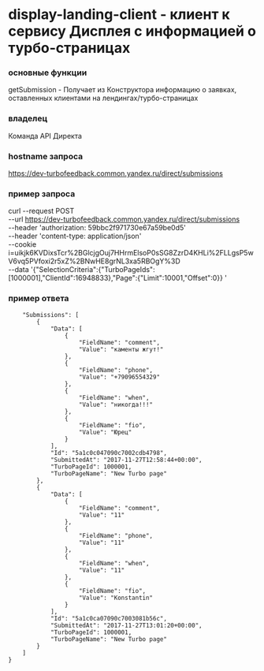 # display-landing-client - клиент к сервису Дисплея с информацией о турбо-страницах
### основные функции
getSubmission - Получает из Конструктора информацию о заявках, оставленных клиентами на лендингах/турбо-страницах

### владелец
Команда API Директа

### hostname запроса
https://dev-turbofeedback.common.yandex.ru/direct/submissions

### пример запроса
curl --request POST \
  --url https://dev-turbofeedback.common.yandex.ru/direct/submissions \
  --header 'authorization: 59bbc2f971730e67a59be0d5' \
  --header 'content-type: application/json' \
  --cookie i=uikjk6KVDixsTcr%2BGlcjgOuj7HHrmElsoP0sSG8ZzrD4KHLi%2FLLgsP5wV6vq5PVfoxi2r5xZ%2BNwHE8grNL3xa5RBOgY%3D \
  --data '{"SelectionCriteria":{"TurboPageIds":[1000001],"ClientId":16948833},"Page":{"Limit":10001,"Offset":0}}
'

### пример ответа
```{
	"Submissions": [
		{
			"Data": [
				{
					"FieldName": "comment",
					"Value": "каменты жгут!"
				},
				{
					"FieldName": "phone",
					"Value": "+79096554329"
				},
				{
					"FieldName": "when",
					"Value": "никогда!!!"
				},
				{
					"FieldName": "fio",
					"Value": "Юрец"
				}
			],
			"Id": "5a1c0c047090c7002cdb4798",
			"SubmittedAt": "2017-11-27T12:58:44+00:00",
			"TurboPageId": 1000001,
			"TurboPageName": "New Turbo page"
		},
		{
			"Data": [
				{
					"FieldName": "comment",
					"Value": "11"
				},
				{
					"FieldName": "phone",
					"Value": "11"
				},
				{
					"FieldName": "when",
					"Value": "11"
				},
				{
					"FieldName": "fio",
					"Value": "Konstantin"
				}
			],
			"Id": "5a1c0ca07090c7003081b56c",
			"SubmittedAt": "2017-11-27T13:01:20+00:00",
			"TurboPageId": 1000001,
			"TurboPageName": "New Turbo page"
		}
	]
}
```

